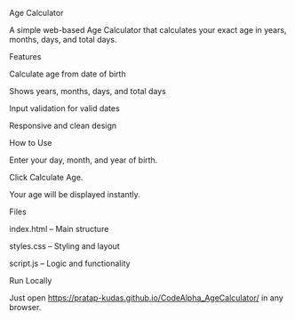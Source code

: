 Age Calculator

A simple web-based Age Calculator that calculates your exact age in years, months, days, and total days.

Features

Calculate age from date of birth

Shows years, months, days, and total days

Input validation for valid dates

Responsive and clean design

How to Use

Enter your day, month, and year of birth.

Click Calculate Age.

Your age will be displayed instantly.

Files

index.html – Main structure

styles.css – Styling and layout

script.js – Logic and functionality

Run Locally

Just open https://pratap-kudas.github.io/CodeAlpha_AgeCalculator/ in any browser.
